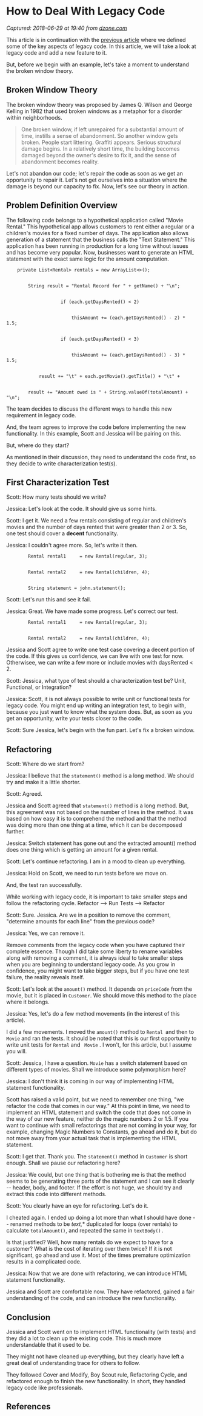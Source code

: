 # How to Deal With Legacy Code

_Captured: 2018-06-29 at 19:40 from [dzone.com](https://dzone.com/articles/lets-deal-with-legacy-code?edition=382219&utm_source=Daily%20Digest&utm_medium=email&utm_campaign=Daily%20Digest%202018-06-29)_

This article is in continuation with the [previous article](https://dzone.com/articles/lets-define-legacy-code) where we defined some of the key aspects of legacy code. In this article, we will take a look at legacy code and add a new feature to it.

But, before we begin with an example, let's take a moment to understand the broken window theory.

## Broken Window Theory

The broken window theory was proposed by James Q. Wilson and George Kelling in 1982 that used broken windows as a metaphor for a disorder within neighborhoods.

> One broken window, if left unrepaired for a substantial amount of time, instills a sense of abandonment. So another window gets broken. People start littering. Graffiti appears. Serious structural damage begins. In a relatively short time, the building becomes damaged beyond the owner's desire to fix it, and the sense of abandonment becomes reality. 

Let's not abandon our code; let's repair the code as soon as we get an opportunity to repair it. Let's not get ourselves into a situation where the damage is beyond our capacity to fix. Now, let's see our theory in action.

## Problem Definition Overview

The following code belongs to a hypothetical application called "Movie Rental." This hypothetical app allows customers to rent either a regular or a children's movies for a fixed number of days. The application also allows generation of a statement that the business calls the "Text Statement." This application has been running in production for a long time without issues and has become very popular. Now, businesses want to generate an HTML statement with the exact same logic for the amount computation.
    
    
        private List<Rental> rentals = new ArrayList<>();
    
    
            String result = "Rental Record for " + getName() + "\n";
    
    
                        if (each.getDaysRented() < 2)
    
    
                            thisAmount += (each.getDaysRented() - 2) * 1.5;
    
    
                        if (each.getDaysRented() < 3)
    
    
                            thisAmount += (each.getDaysRented() - 3) * 1.5;
    
    
                result += "\t" + each.getMovie().getTitle() + "\t" +
    
    
            result += "Amount owed is " + String.valueOf(totalAmount) + "\n";

The team decides to discuss the different ways to handle this new requirement in legacy code.

And, the team agrees to improve the code before implementing the new functionality. In this example, Scott and Jessica will be pairing on this.

But, where do they start?

As mentioned in their discussion, they need to understand the code first, so they decide to write characterization test(s).

## First Characterization Test

Scott: How many tests should we write?

Jessica: Let's look at the code. It should give us some hints.

Scott: I get it. We need a few rentals consisting of regular and children's movies and the number of days rented that were greater than 2 or 3. So, one test should cover a **decent** functionality.

Jessica: I couldn't agree more. So, let's write it then.
    
    
            Rental rental1     = new Rental(regular, 3);  
    
    
            Rental rental2     = new Rental(children, 4);
    
    
            String statement = john.statement();

Scott: Let's run this and see it fail.

Jessica: Great. We have made some progress. Let's correct our test.
    
    
            Rental rental1     = new Rental(regular, 3);
    
    
            Rental rental2     = new Rental(children, 4);

Jessica and Scott agree to write one test case covering a decent portion of the code. If this gives us confidence, we can live with one test for now. Otherwisee, we can write a few more or include movies with daysRented < 2.

Scott: Jessica, what type of test should a characterization test be? Unit, Functional, or Integration?

Jessica: Scott, it is not always possible to write unit or functional tests for legacy code. You might end up writing an integration test, to begin with, because you just want to know what the system does. But, as soon as you get an opportunity, write your tests closer to the code.

Scott: Sure Jessica, let's begin with the fun part. Let's fix a broken window.

## Refactoring

Scott: Where do we start from?

Jessica: I believe that the `statement()` method is a long method. We should try and make it a little shorter.

Scott: Agreed.

Jessica and Scott agreed that `statement()` method is a long method. But, this agreement was not based on the number of lines in the method. It was based on how easy it is to comprehend the method and that the method was doing more than one thing at a time, which it can be decomposed further.

Jessica: Switch statement has gone out and the extracted amount() method does one thing which is getting an amount for a given rental.

Scott: Let's continue refactoring. I am in a mood to clean up everything.

Jessica: Hold on Scott, we need to run tests before we move on.

And, the test ran successfully.

While working with legacy code, it is important to take smaller steps and follow the refactoring cycle. Refactor --> Run Tests --> Refactor

Scott: Sure. Jessica. Are we in a position to remove the comment, "determine amounts for each line" from the previous code?

Jessica: Yes, we can remove it.

Remove comments from the legacy code when you have captured their complete essence. Though I did take some liberty to rename variables along with removing a comment, it is always ideal to take smaller steps when you are beginning to understand legacy code. As you grow in confidence, you might want to take bigger steps, but if you have one test failure, the reality reveals itself.

Scott: Let's look at the `amount()` method. It depends on `priceCode` from the movie, but it is placed in `Customer`. We should move this method to the place where it belongs.

Jessica: Yes, let's do a few method movements (in the interest of this article).

I did a few movements. I moved the `amount()` method to `Rental `and then to `Movie` and ran the tests. It should be noted that this is our first opportunity to write unit tests for `Rental` and ` Movie` . I won't, for this article, but I assume you will.

Scott: Jessica, I have a question. `Movie` has a switch statement based on different types of movies. Shall we introduce some polymorphism here?

Jessica: I don't think it is coming in our way of implementing HTML statement functionality.

Scott has raised a valid point, but we need to remember one thing, "we refactor the code that comes in our way." At this point in time, we need to implement an HTML statement and switch the code that does not come in the way of our new feature, neither do the magic numbers 2 or 1.5. If you want to continue with small refactorings that are not coming in your way, for example, changing Magic Numbers to Constants, go ahead and do it, but do not move away from your actual task that is implementing the HTML statement.

Scott: I get that. Thank you. The `statement()` method in `Customer` is short enough. Shall we pause our refactoring here?

Jessica: We could, but one thing that is bothering me is that the method seems to be generating three parts of the statement and I can see it clearly -- header, body, and footer. If the effort is not huge, we should try and extract this code into different methods.

Scott: You clearly have an eye for refactoring. Let's do it.

I cheated again. I ended up doing a lot more than what I should have done -- renamed methods to be **text*,** duplicated for loops (over rentals) to calculate `totalAmount()`, and repeated the same in `textBody().`

Is that justified? Well, how many rentals do we expect to have for a customer? What is the cost of iterating over them twice? If it is not significant, go ahead and use it. Most of the times premature optimization results in a complicated code.

Jessica: Now that we are done with refactoring, we can introduce HTML statement functionality.

Jessica and Scott are comfortable now. They have refactored, gained a fair understanding of the code, and can introduce the new functionality.

## Conclusion

Jessica and Scott went on to implement HTML functionality (with tests) and they did a lot to clean up the existing code. This is much more understandable that it used to be.

They might not have cleaned up everything, but they clearly have left a great deal of understanding trace for others to follow.

They followed Cover and Modify, Boy Scout rule, Refactoring Cycle, and refactored enough to finish the new functionality. In short, they handled legacy code like professionals.

## References

